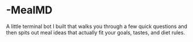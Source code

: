 # -MealMD
A little terminal bot I built that walks you through a few quick questions and then spits out meal ideas that actually fit your goals, tastes, and diet rules.
